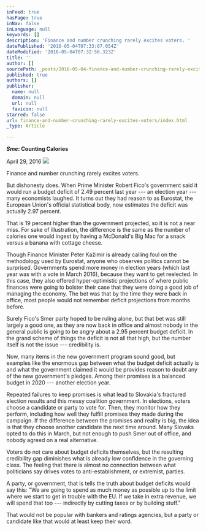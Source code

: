 ```yaml
---
inFeed: true
hasPage: true
inNav: false
inLanguage: null
keywords: []
description: 'Finance and number crunching rarely excites voters. '
datePublished: '2016-05-04T07:33:07.054Z'
dateModified: '2016-05-04T07:32:56.323Z'
title: ''
author: []
sourcePath: _posts/2016-05-04-finance-and-number-crunching-rarely-excites-voters.md
published: true
authors: []
publisher:
  name: null
  domain: null
  url: null
  favicon: null
starred: false
url: finance-and-number-crunching-rarely-excites-voters/index.html
_type: Article

---
```

**_Sme_: Counting Calories**

April 29, 2016
![](https://the-grid-user-content.s3-us-west-2.amazonaws.com/4e3afbae-eebf-43b1-948a-776f70a573e0.jpg)

Finance and number crunching rarely excites voters. 

But dishonesty does. When Prime Minister Robert Fico's government said it would run a budget deficit of 2.49 percent last year --- an election year --- many economists laughed. It turns out they had reason to as Eurostat, the European Union's official statistical body, now estimates the deficit was actually 2.97 percent. 

That is 19 percent higher than the government projected, so it is not a near miss. For sake of illustration, the difference is the same as the number of calories one would ingest by having a McDonald's Big Mac for a snack versus a banana with cottage cheese. 

Though Finance Minister Peter Kažimír is already calling foul on the methodology used by Eurostat, anyone who observes politics cannot be surprised. Governments spend more money in election years (which last year was with a vote in March 2016), because they want to get reelected. In this case, they also offered hyper-optimistic projections of where public finances were going to bolster their case that they were doing a good job of managing the economy. The bet was that by the time they were back in office, most people would not remember deficit projections from months before. 

Surely Fico's Smer party hoped to be ruling alone, but that bet was still largely a good one, as they are now back in office and almost nobody in the general public is going to be angry about a 2.95 percent budget deficit. In the grand scheme of things the deficit is not all that high, but the number itself is not the issue --- credibility is. 

Now, many items in the new government program sound good, but examples like the enormous gap between what the budget deficit actually is and what the government claimed it would be provides reason to doubt any of the new government's pledges. Among their promises is a balanced budget in 2020 --- another election year. 

Repeated failures to keep promises is what lead to Slovakia's fractured election results and this messy coalition government. In elections, voters choose a candidate or party to vote for. Then, they monitor how they perform, including how well they fulfill promises they made during the campaign. If the difference between the promises and reality is big, the idea is that they choose another candidate the next time around. Many Slovaks opted to do this in March, but not enough to push Smer out of office, and nobody agreed on a real alternative. 

Voters do not care about budget deficits themselves, but the resulting credibility gap diminishes what is already low confidence in the governing class. The feeling that there is almost no connection between what politicians say drives votes to anti-establishment, or extremist, parties. 

A party, or government, that is tells the truth about budget deficits would say this: "We are going to spend as much money as possible up to the limit where we start to get in trouble with the EU. If we take in extra revenue, we will spend that too --- indirectly by cutting taxes or by building stuff." 

That would not be popular with bankers and ratings agencies, but a party or candidate like that would at least keep their word.